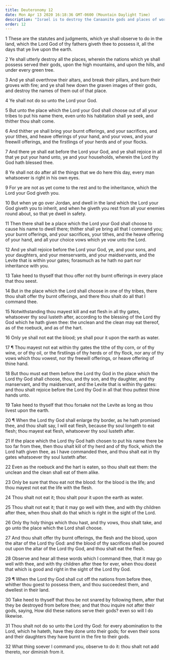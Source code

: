 ```yaml
---
title: Deuteronomy 12
date: Mon Apr 13 2020 16:18:36 GMT-0600 (Mountain Daylight Time)
description: "Israel is to destroy the Canaanite gods and places of worship—The Lord will designate where His people will worship—The eating of blood is forbidden—Israel’s worship must conform to the divine standard."
order: 12
---
```


1 These are the statutes and judgments, which ye shall observe to do in the land, which the Lord God of thy fathers giveth thee to possess it, all the days that ye live upon the earth.

2 Ye shall utterly destroy all the places, wherein the nations which ye shall possess served their gods, upon the high mountains, and upon the hills, and under every green tree.

3 And ye shall overthrow their altars, and break their pillars, and burn their groves with fire; and ye shall hew down the graven images of their gods, and destroy the names of them out of that place.

4 Ye shall not do so unto the Lord your God.

5 But unto the place which the Lord your God shall choose out of all your tribes to put his name there, even unto his habitation shall ye seek, and thither thou shalt come.

6 And thither ye shall bring your burnt offerings, and your sacrifices, and your tithes, and heave offerings of your hand, and your vows, and your freewill offerings, and the firstlings of your herds and of your flocks.

7 And there ye shall eat before the Lord your God, and ye shall rejoice in all that ye put your hand unto, ye and your households, wherein the Lord thy God hath blessed thee.

8 Ye shall not do after all the things that we do here this day, every man whatsoever is right in his own eyes.

9 For ye are not as yet come to the rest and to the inheritance, which the Lord your God giveth you.

10 But when ye go over Jordan, and dwell in the land which the Lord your God giveth you to inherit, and when he giveth you rest from all your enemies round about, so that ye dwell in safety.

11 Then there shall be a place which the Lord your God shall choose to cause his name to dwell there; thither shall ye bring all that I command you; your burnt offerings, and your sacrifices, your tithes, and the heave offering of your hand, and all your choice vows which ye vow unto the Lord.

12 And ye shall rejoice before the Lord your God, ye, and your sons, and your daughters, and your menservants, and your maidservants, and the Levite that is within your gates; forasmuch as he hath no part nor inheritance with you.

13 Take heed to thyself that thou offer not thy burnt offerings in every place that thou seest.

14 But in the place which the Lord shall choose in one of thy tribes, there thou shalt offer thy burnt offerings, and there thou shalt do all that I command thee.

15 Notwithstanding thou mayest kill and eat flesh in all thy gates, whatsoever thy soul lusteth after, according to the blessing of the Lord thy God which he hath given thee: the unclean and the clean may eat thereof, as of the roebuck, and as of the hart.

16 Only ye shall not eat the blood; ye shall pour it upon the earth as water.

17 ¶ Thou mayest not eat within thy gates the tithe of thy corn, or of thy wine, or of thy oil, or the firstlings of thy herds or of thy flock, nor any of thy vows which thou vowest, nor thy freewill offerings, or heave offering of thine hand.

18 But thou must eat them before the Lord thy God in the place which the Lord thy God shall choose, thou, and thy son, and thy daughter, and thy manservant, and thy maidservant, and the Levite that is within thy gates: and thou shalt rejoice before the Lord thy God in all that thou puttest thine hands unto.

19 Take heed to thyself that thou forsake not the Levite as long as thou livest upon the earth.

20 ¶ When the Lord thy God shall enlarge thy border, as he hath promised thee, and thou shalt say, I will eat flesh, because thy soul longeth to eat flesh; thou mayest eat flesh, whatsoever thy soul lusteth after.

21 If the place which the Lord thy God hath chosen to put his name there be too far from thee, then thou shalt kill of thy herd and of thy flock, which the Lord hath given thee, as I have commanded thee, and thou shalt eat in thy gates whatsoever thy soul lusteth after.

22 Even as the roebuck and the hart is eaten, so thou shalt eat them: the unclean and the clean shall eat of them alike.

23 Only be sure that thou eat not the blood: for the blood is the life; and thou mayest not eat the life with the flesh.

24 Thou shalt not eat it; thou shalt pour it upon the earth as water.

25 Thou shalt not eat it; that it may go well with thee, and with thy children after thee, when thou shalt do that which is right in the sight of the Lord.

26 Only thy holy things which thou hast, and thy vows, thou shalt take, and go unto the place which the Lord shall choose.

27 And thou shalt offer thy burnt offerings, the flesh and the blood, upon the altar of the Lord thy God: and the blood of thy sacrifices shall be poured out upon the altar of the Lord thy God, and thou shalt eat the flesh.

28 Observe and hear all these words which I command thee, that it may go well with thee, and with thy children after thee for ever, when thou doest that which is good and right in the sight of the Lord thy God.

29 ¶ When the Lord thy God shall cut off the nations from before thee, whither thou goest to possess them, and thou succeedest them, and dwellest in their land.

30 Take heed to thyself that thou be not snared by following them, after that they be destroyed from before thee; and that thou inquire not after their gods, saying, How did these nations serve their gods? even so will I do likewise.

31 Thou shalt not do so unto the Lord thy God: for every abomination to the Lord, which he hateth, have they done unto their gods; for even their sons and their daughters they have burnt in the fire to their gods.

32 What thing soever I command you, observe to do it: thou shalt not add thereto, nor diminish from it.
